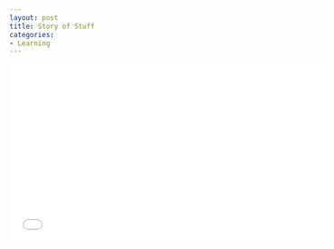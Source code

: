 ```yaml
---
layout: post
title: Story of Stuff
categories:
- Learning
---
```



<iframe width="560" height="315" src="//www.youtube.com/embed/gLBE5QAYXp8" frameborder="0" allowfullscreen></iframe>
